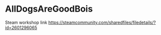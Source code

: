 # AllDogsAreGoodBois
Steam workshop link
https://steamcommunity.com/sharedfiles/filedetails/?id=2601296065
